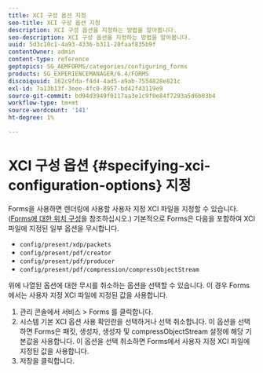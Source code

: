 ```yaml
---
title: XCI 구성 옵션 지정
seo-title: XCI 구성 옵션 지정
description: XCI 구성 옵션을 지정하는 방법을 알아봅니다.
seo-description: XCI 구성 옵션을 지정하는 방법을 알아봅니다.
uuid: 5d3c10c1-4a93-4336-b311-20faaf835b9f
contentOwner: admin
content-type: reference
geptopics: SG_AEMFORMS/categories/configuring_forms
products: SG_EXPERIENCEMANAGER/6.4/FORMS
discoiquuid: 162c9fda-f4d4-4ad5-a9ab-7554828e821c
exl-id: 7a13b13f-3eee-4fc0-8957-bd42f43119e9
source-git-commit: bd94d3949f0117aa3e1c9f0e84f7293a5d6b03b4
workflow-type: tm+mt
source-wordcount: '141'
ht-degree: 1%

---
```


# XCI 구성 옵션 {#specifying-xci-configuration-options} 지정

Forms을 사용하면 렌더링에 사용할 사용자 지정 XCI 파일을 지정할 수 있습니다. ([Forms에 대한 위치 구성](/help/forms/using/admin-help/configuring-locations-forms.md#configuring-locations-for-forms)을 참조하십시오.) 기본적으로 Forms은 다음을 포함하여 XCI 파일에 지정된 일부 옵션을 무시합니다.

* `config/present/xdp/packets`
* `config/present/pdf/creator`
* `config/present/pdf/producer`
* `config/present/pdf/compression/compressObjectStream`

위에 나열된 옵션에 대한 무시를 취소하는 옵션을 선택할 수 있습니다. 이 경우 Forms에서는 사용자 지정 XCI 파일에 지정된 값을 사용합니다.

1. 관리 콘솔에서 서비스 > Forms 를 클릭합니다.
1. 시스템 기본 XCI 옵션 사용 확인란을 선택하거나 선택 취소합니다. 이 옵션을 선택하면 Forms은 패킷, 생성자, 생성자 및 compressObjectStream 설정에 해당 기본값을 사용합니다. 이 옵션을 선택 취소하면 Forms에서 사용자 지정 XCI 파일에 지정된 값을 사용합니다.
1. 저장을 클릭합니다.
